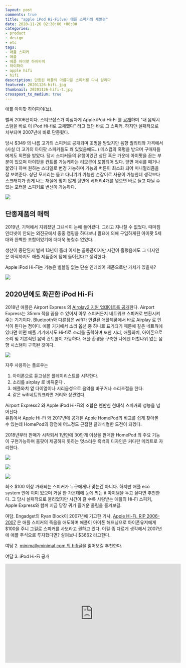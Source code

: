 ```yaml
---
layout: post
comments: true
title: "apple iPod Hi-Fi(ve) 애플 스피커의 새발견"
date: 2020-11-26 02:30:00 +00:00
categories:
- product
- design
- etc
tags:
- 애플 스피커
- 애플
- 애플 아이팟 하이파이
- 하이파이
- apple hifi
- hifi
description: 단종된 애플의 아름다운 스피커를 다시 살리다
featured: 20201126-hifi.jpg
thumbnail: 20201126-hifi-t.jpg
crosspost_to_medium: true
---
```


애플 아이팟 하이파이(브).

벌써 2006년이다.  스티브잡스가 야심차게 Apple iPod Hi-Fi 를 [공개](https://www.apple.com/newsroom/2006/02/28Apple-Announces-iPod-Hi-Fi/)하며 "내 음악시스탬을 바로 이 iPod Hi-fi로 교체했다" 라고 했던 바로 그 스피커.  하지만 실패작으로 치부되며 2007년에 바로 단종됬다.

당시 $349 의 나름 고가의 스피커로 공개되며 조명을 받았지만 음향 퀄리티와 가격에서(사실 더 고가의 아이팟 스피커들도 꽤 있었음에도..) 메스컴의 혹평을 받으며 구매자들에게도 외면을 받았다.  당시 스피커들의 유행이었던 상단 혹은 가운데 아이팟을 꼽는 부분이 있으며 아이팟을 컨트롤 가능케하는 리모콘이 포함되어 있다.  앞면 매쉬를 때거나 붙였다 하며 원하는 스타일로 변경 가능하며 기능과 버튼이 최소화 되어 미니멀리즘을 잘 보여준다.  상단 모서리는 들고 다니기가 가능한 손잡이로 사용이 가능한데 생각보다 스크래치가 쉽게 나는 재질에 맞지 않게 뒷면에 베터리4개를 넣으면 바로 들고 다닐 수 있는 포터블 스피커로 변신이 가능하다.

![](https://images2.imagebam.com/3e/9b/dc/2cf9bd1360995532.jpg)

## 단종제품의 매력

2019년, 기억에서 지워졌던 그녀석이 눈에 들어왔다.  그리고 지나칠 수 없었다.  때마침 인터넷이 안되는 외진곳에서 종종 캠핑을 하다보니 필요에 의해 구입하게된 아이팟 5세대와 완벽한 조합이었기에 더더욱 놓칠수 없었다.

생산이 중단된지 벌써 13년이 흘러 이제는 골동품이지만 시간이 흘렀음에도 그 디자인은 아직까지도 애플 제품중에 탑에 들어간다고 생각한다.

Apple iPod Hi-Fi는 기능은 별볼일 없는 단순 인테리어 제품으로만 가치가 있을까?

![](https://images2.imagebam.com/68/36/cd/a3962e1360995529.jpg)

## 2020년에도 화끈한 iPod Hi-Fi

2018년 애플은 Airport Express 의 [Airplay2 지원 업데이트를 공개](https://www.cnet.com/google-amp/news/apple-just-turned-your-ancient-airport-express-router-into-an-airplay-2-wireless-speaker-dongle/)한다.   Airport Express는 35mm 잭을 꼽을 수 있어서 아무 스피커든지 네트워크 스피커로 변환시켜주는 기기이다.   Bluetooth와 다른점은  wifi가 연결된 애플제품에서 바로 Airplay 로 인식이 된다는 점이다.  애플 기기에서 소리 옵션 중 하나로 표기되기 때문에 같은 네트웤에 있다면 어떤 애플 기기에서도 Hi-fi로 소리를 출력하며 또한 시리, 애플와치, 아이폰으로 소리 및 기본적인 음악 컨트롤이 가능하다.   애플 환경을 구축한 나에겐 더할나위 없는 음향 시스탬이 구축된 것이다.

![](https://images2.imagebam.com/9a/1a/b1/6c04991360995541.jpg)

자주 사용하는 플로우는 

1. 아이폰으로 듣고싶은 플레이리스트를 시작한다.
2. 소리를 airplay 로 바꿔준다 .
3. 애플와치 옆 다이얼이나 시리음성으로 음악을 바꾸거나 소리조절을 한다.
4. 같은 wifi네트워크라면 거리와 상관없다.

Airport Express2 와 Apple iPod Hi-Fi의 조합은 왠만한 현대식 스피커의 성능을 넘어선다.   
유튭에서 Apple Hi-Fi 와 2017년에 공개된 Apple HomePod의 비교를 쉽게 찾아볼 수 있는데 HomePod의 장점에 어느정도 근접한 클래식컬한 도전이 되겠다.

2018년부터 판매가 시작되서 1년만에 30만개 이상을 판매한 HomePod 의 주요 기능이 구현가능하며 홈팟이 제공하지 못하는 멋스러운 흑백의 디자인은 커다란 메리트로 자리한다.  

![](https://images2.imagebam.com/13/84/e3/4b0e731360995546.jpg)

![](https://images2.imagebam.com/ce/5e/d1/3b327a1360995551.jpg)

![](https://images2.imagebam.com/58/73/70/f295ab1360995539.jpg)

최소 $100 이상 거래되는 스피커가 누구에게나 맞는건 아니다.  하지만 애플 eco system 안에 이미 있으며 거실 한 가운데에 눈에 띄는 it 아이탬을 두고 싶다면 추천한다.  그 당시 실패작으로 불리었지만 시간이 갈 수록 사랑받는 애플의 Hi-Fi 스피커, Apple Express와 함께 지금 당장 귀가 즐거운 울림을 즐겨보길.


여담.
Engadget의 Ryan Block이 2007년에 기고한 기사, [Apple Hi-Fi, RIP 2006-2007](https://www.engadget.com/2007-09-06-apple-hi-fi-rip-2006-2007.html) 은 애플 스피커의 죽음을 애도하며 애플이 아이폰 해프닝으로 아이폰유저에게 $100을 주니 그걸로 스피커를 사보라고 권하고 있다.  이걸 좀 다르게 생각해서 2007년에 애플 주식으로 투자했다면?  살펴보니 $3662 라고한다.  

여담 2.
[minimallyminimal.com 의 hifi글](http://www.minimallyminimal.com/blog/apple-ipod-hi-fi)을 읽어보길 추천한다.

여담 3.
iPod Hi-Fi 공개
<iframe width="560" height="315" src="https://www.youtube.com/embed/R3MvnKOb5Ko" frameborder="0" allow="accelerometer; autoplay; clipboard-write; encrypted-media; gyroscope; picture-in-picture" allowfullscreen></iframe>


